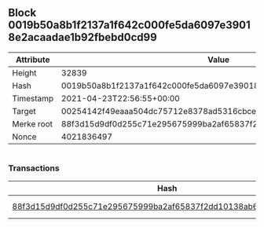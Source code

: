 ## Block 0019b50a8b1f2137a1f642c000fe5da6097e39018e2acaadae1b92fbebd0cd99

Attribute | Value
--- | ---
Height | 32839
Hash | 0019b50a8b1f2137a1f642c000fe5da6097e39018e2acaadae1b92fbebd0cd99
Timestamp | 2021-04-23T22:56:55+00:00
Target | 00254142f49eaaa504dc75712e8378ad5316cbcead634704b3734b6271167cc4
Merke root | 88f3d15d9df0d255c71e295675999ba2af65837f2dd10138ab6e604ab780d2b8
Nonce | 4021836497

```

```

### Transactions

Hash | Amount
--- | ---
[88f3d15d9df0d255c71e295675999ba2af65837f2dd10138ab6e604ab780d2b8](88f3d15d9df0d255c71e295675999ba2af65837f2dd10138ab6e604ab780d2b8.md) | 10.00000000 SKEPTI 

